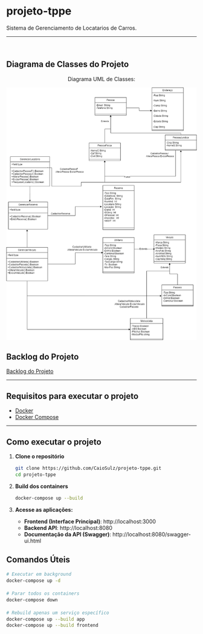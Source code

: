 # projeto-tppe

Sistema de Gerenciamento de Locatarios de Carros. 


---

<br>

## Diagrama de Classes do Projeto

<div align='center'>
<p>Diagrama UML de Classes:</p>
<a href="docs/assets/DiagramaClassesTPPE.png"><img src='assets/ProjetoOO-UML.png'></img></a>
</div>

## Backlog do Projeto

 [Backlog do Projeto](https://github.com/users/CaioSulz/projects/1) 

---

## Requisitos para executar o projeto

- [Docker](https://www.docker.com/)
- [Docker Compose](https://docs.docker.com/compose/)

---

## Como executar o projeto

1. **Clone o repositório**
   ```bash
   git clone https://github.com/CaioSulz/projeto-tppe.git
   cd projeto-tppe
   ```

2. **Build dos containers**

    ```bash
    docker-compose up --build
    ```

3. **Acesse as aplicações:**

   - **Frontend (Interface Principal)**: http://localhost:3000
   - **Backend API**: http://localhost:8080
   - **Documentação da API (Swagger)**: http://localhost:8080/swagger-ui.html

## Comandos Úteis

```bash
# Executar em background
docker-compose up -d

# Parar todos os containers
docker-compose down

# Rebuild apenas um serviço específico
docker-compose up --build app
docker-compose up --build frontend


